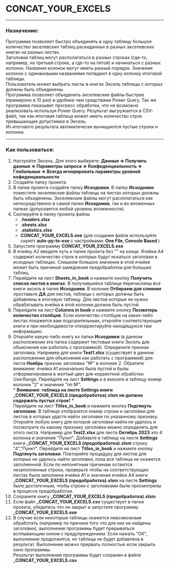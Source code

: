 # CONCAT_YOUR_EXCELS

---
### Назначение:
Программа позволяет быстро объединять в одну таблицу большое количество экселевских таблиц раскиданных в разных экселевских книгах на разных листах.<br>
Заголовки таблиц могут располагаться в разных строках (где-то, например, на третьей строке, а где-то на пятой) и начинаться с разных колонок. Названия колонок могут иметь разный порядок. Значения колонок с одинаковыми названиями попадают в одну колонку итоговой таблицы.<br>
Пользователь может выбрать листы в книгах Эксель таблицы с которых должны быть объединены.<br>
Программа позволяет объеденить экселевские файлы быстрее (примероно в 10 раз) и удобнее чем средствами Power Query. Так же программа показывет прогресс обработки, что не возможно реализовать используя Power Query.
Результат выгружается в CSV-файл, так как итоговая таблица может иметь количество строк превышающее допустимое в Эксель.<br>
Из итогового результата автоматически вычищаются пустые строки и колонки.

---
### Как пользоваться:

1. Настройте Эксель. Для этого выберете: **Данные => Получить данные => Параметры запроса => Конфеденциальность => Глобальные => Всегда игнорировать параметры уровней кофиденциальности**
2. Создайте папку проекта.
2. В папке проекта создайте папку **Исходники**. В папку **Исходники** поместите экселевские файлы таблицы на листах которых должны быть объеденены. Экселевские файлы могут расоплогаться как непосредственно в самой папке **Исходники**, так и во вложенных папках (допускается любой уровень вложенности).<br>
3. Скопируйте в папку проекта файлы 
    - **.headers.xlsx**
    - **.sheets.xlsx**
    - **.statistics.xlsx**
    - **CONCAT_YOUR_EXCELS.exe** (для создания файла используйте скрипт **auto-py-to-exe** с настройками: **One File, Console Based** )
4. Запустите программу **CONCAT_YOUR_EXCELS.exe**
5. В ячейку A2 введите путь к папке проекта без "\" на конце. Ячейка A4 содержит количество строк в которых будут искаться заголовки в исходных таблицах. Слишком большое значение в этой ячейке может быть причиной замедления предобработки для больших таблиц.
6. Перейдите на лист **Sheets_in_book** и нажмите кнопку **Получить список листов в книгах**. В получившейся таблице перечислены все книги эксель в папке **Исходники**. В колонке **Отбираем для слияния** проставьте **ДА** для листов, таблицы с которых должны быть добавлены в итоговую таблицу. Для листов которые не нужно обрабатывать ячейка в этой колонки должна быть пустой.
7. Перейдите на лист **Columns in book** и нажмите кнопку **Посмотерь количество столбцов**. Если количество столбцов на каких-либо листах покажется вам подозрительным, откройте соответствующие книги и при необходимости откорректируйте находящуюся там информацию.
8. Откройте какую-либо книгу из папки **Исходники** (в данном расположении эта папка содержит тестовые книги Эксель для объяснения как работать с программой). Определите признак заголовка. Например для книги **Test1.xlsx** (существует в данном расположении для объяснения как работать с программой) для листа **Ноябрь** признак заголовка "№" в колонке 2. Обратите внимание: ячейка A1 изначально была пустой и былы отформатирована в желтый цвет для корректной обработки UserRange. Перейдите на лист **Settings** и в внесите в таблицу номер колонки "2" и значение "пп №".
<br>* **Внимание: таблица на листе Settings книги _CONCAT_YOUR_EXCELS (предобработка).xlsm не должна содержать пустых строк!** *
<br>Перейдите на лист **Titles_in_book** и нажмите кнопку **Подтянуть заголовки**. В таблице отобразятся номер строки и заголовки для листов в которых удастя найти заголовки по указанному признаку. Откройте любую книгу для которой заголовки найти не удалось и посмотрите по какому признаку заголовки можно определить для этого листа. Например для **Test2.xlsx** для листа **Октябрь 2023** это 4 колонка и значение "Пункт". Добавьте в таблицу на листе **Settings** книги **_CONCAT_YOUR_EXCELS (предобработка).xlsm** строку "4","Пункт". Перейдите на лист **Titles_in_book** и нажмите кнопку **Подтянуть заголовки**. Повторяйте процедуру для листов для которых не удалось найти заголовки, пока вся таблица не окажется заполненной. Если по непонятным причинам остаются незаполненные строки, проверьте чтобы на соответствующих листах была заполнена ячейка A1 и значение ячейки A4 книги **_CONCAT_YOUR_EXCELS (предобработка).xlsm** на листе **Settings** было достаточным, чтобы строки с заголовками были просмотрены в процессе предобработки.
9. Сохраните книгу **_CONCAT_YOUR_EXCELS (предобработка).xlsm**
10. Если файл **_CONCAT_YOUR_EXCELS.csv** существует в папке проекта, убедитесь что он закрыт и запустите программу **_CONCAT_YOUR_EXCELS.exe**
11. В случае если некоторые таблицы окажется невозможным обработать (например по причине того что для них не найдены заголовки), выполнение программы будет прерываться всплывающим окном с предупреждением. Если нажать "ОК", выполнение продолжится, но таблица не будет добавлена в результат. Выполнение можно прервать полностью если закрыть окно программы.<br>
Результат выполнения программы будет сохранен в файле **_CONCAT_YOUR_EXCELS.csv** 
